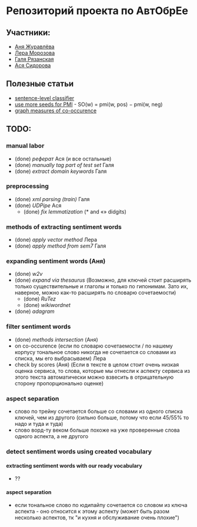 # Репозиторий проекта по АвтОбрЕе
## Участники:
- [Аня Журавлёва](https://github.com/AnnaZhuravleva)
- [Лера Морозова](https://github.com/leramorozova)
- [Галя Рязанская](https://github.com/flying-bear/)
- [Ася Сидорова](https://github.com/SerasLain)
## Полезные статьи
- [sentence-level classifier](https://www.aclweb.org/anthology/C14-1018.pdf)
- [use more seeds for PMI](https://www.aclweb.org/anthology/C16-1147.pdf) - SO(w) = pmi(w, pos) − pmi(w, neg)
- [graph measures of co-occurence](http://www.dialog-21.ru/media/3388/dubatovkaaetal.pdf)

## TODO:

### manual labor
- (done) _реферат_ Ася (и все остальные)
- (done) _manually tag part of test set_ Галя
- (done) _extract domain keywords_ Галя

### preprocessing
- (done) _xml parsing (train)_ Галя
- (done) _UDPipe_ Ася
  - (done) _fix lemmatization_ (* and «» didgits)

### methods of extracting sentiment words
- (done) _apply vector method_ Лера
- (done) _apply method from sem7_ Галя

### expanding sentiment words (Аня)
- (done) _w2v_
- (done) _expand via thesaurus_ (Возможно, для ключей стоит расширять только существительные и глаголы и только по гипонимам. Зато их, наверное, можно как-то расширять по словарю сочетаемости)
  - (done) _RuTez_
  - (done) _wikiwordnet_
- (done) _adagram_

### filter sentiment words
- (done) _methods intersection_ (Аня)
- on co-occurence (если по словарю сочетаемости / по нашему корпусу тональное слово никогда не сочетается со словами из списка, мы его выбрасываем) Лера
- check by scores (Аня) (Если в тексте в целом стоит очень низкая оценка сервиса, то слова, которые мы отнесли к аспекту сервиса из этого текста автоматически можно взвесить в отрицательную сторону пропорционально оценке)

### aspect separation
- слово по трейну сочетается больше со словами из одного списка ключей, чем из другого (сильно больше, потому что если 45/55% то надо и туда и туда)
- слово ворд-ту веком больше похоже на уже проверенные слова одного аспекта, а не другого
     
### detect sentiment words using created vocabulary
#### extracting sentiment words with our ready vocabulary
- ??
#### aspect separation
- если тональное слово по юдипайпу сочетается со словом из ключа аспекта - оно относится к этому аспекту (может быть разом несколько аспектов, тк "и кухня и обслуживание очень плохие")
